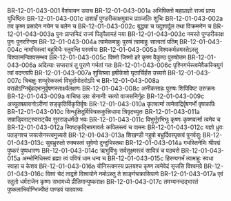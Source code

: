 BR-12-01-043-001  वैशंपायन उवाच
BR-12-01-043-001a अभिषिक्तो महाप्राज्ञो राज्यं प्राप्य युधिष्ठिरः
BR-12-01-043-001c दाशार्हं पुण्डरीकाक्षमुवाच प्राञ्जलिः शुचिः
BR-12-01-043-002a तव कृष्ण प्रसादेन नयेन च बलेन च
BR-12-01-043-002c बुद्ध्या च यदुशार्दूल तथा विक्रमणेन च
BR-12-01-043-003a पुनः प्राप्तमिदं राज्यं पितृपैतामहं मया
BR-12-01-043-003c नमस्ते पुण्डरीकाक्ष पुनः पुनररिन्दम
BR-12-01-043-004a त्वामेकमाहुः पुरुषं त्वामाहुः सात्वतां पतिम्
BR-12-01-043-004c नामभिस्त्वां बहुविधैः स्तुवन्ति परमर्षयः
BR-12-01-043-005a विश्वकर्मन्नमस्तेऽस्तु विश्वात्मन्विश्वसम्भव
BR-12-01-043-005c विष्णो जिष्णो हरे कृष्ण वैकुण्ठ पुरुषोत्तम
BR-12-01-043-006a अदित्याः सप्तरात्रं तु पुराणे गर्भतां गतः
BR-12-01-043-006c पृश्निगर्भस्त्वमेवैकस्त्रियुगं त्वां वदन्त्यपि
BR-12-01-043-007a शुचिश्रवा हृषीकेशो घृतार्चिर्हंस उच्यसे
BR-12-01-043-007c त्रिचक्षुः शम्भुरेकस्त्वं विभुर्दामोदरोऽपि च
BR-12-01-043-008a वराहोऽग्निर्बृहद्भानुर्वृषणस्तार्क्ष्यलक्षणः
BR-12-01-043-008c अनीकसाहः पुरुषः शिपिविष्ट उरुक्रमः
BR-12-01-043-009a वाचिष्ठ उग्रः सेनानीः सत्यो वाजसनिर्गुहः
BR-12-01-043-009c अच्युतश्च्यावनोऽरीणां सङ्कृतिर्विकृतिर्वृषः
BR-12-01-043-010a कृतवर्त्मा त्वमेवाद्रिर्वृषगर्भो वृषाकपिः
BR-12-01-043-010c सिन्धुक्षिदूर्मिस्त्रिककुत्त्रिधामा त्रिवृदच्युतः
BR-12-01-043-011a सम्राड्विराट्स्वराट्चैव सुरराड्धर्मदो भवः
BR-12-01-043-011c विभुर्भूरभिभूः कृष्णः कृष्णवर्त्मा त्वमेव च
BR-12-01-043-012a स्विष्टकृद्भिषगावर्तः कपिलस्त्वं च वामनः
BR-12-01-043-012c यज्ञो ध्रुवः पतङ्गश्च जयत्सेनस्त्वमुच्यसे
BR-12-01-043-013a शिखण्डी नहुषो बभ्रुर्दिवस्पृक्त्वं पुनर्वसुः
BR-12-01-043-013c सुबभ्रुरुक्षो रुक्मस्त्वं सुषेणो दुन्दुभिस्तथा
BR-12-01-043-014a गभस्तिनेमिः श्रीपद्मं पुष्करं पुष्पधारणः
BR-12-01-043-014c ऋभुर्विभुः सर्वसूक्ष्मस्त्वं सावित्रं च पठ्यसे
BR-12-01-043-015a अम्भोनिधिस्त्वं ब्रह्मा त्वं पवित्रं धाम धन्व च
BR-12-01-043-015c हिरण्यगर्भं त्वामाहुः स्वधा स्वाहा च केशव
BR-12-01-043-016a योनिस्त्वमस्य प्रलयश्च कृष्ण त्वमेवेदं सृजसि विश्वमग्रे
BR-12-01-043-016c विश्वं चेदं त्वद्वशे विश्वयोने नमोऽस्तु ते शार्ङ्गचक्रासिपाणे
BR-12-01-043-017a एवं स्तुतो धर्मराजेन कृष्णः सभामध्ये प्रीतिमान्पुष्कराक्षः
BR-12-01-043-017c तमभ्यनन्दद्भारतं पुष्कलाभिर्वाग्भिर्ज्येष्ठं पाण्डवं यादवाग्र्यः

